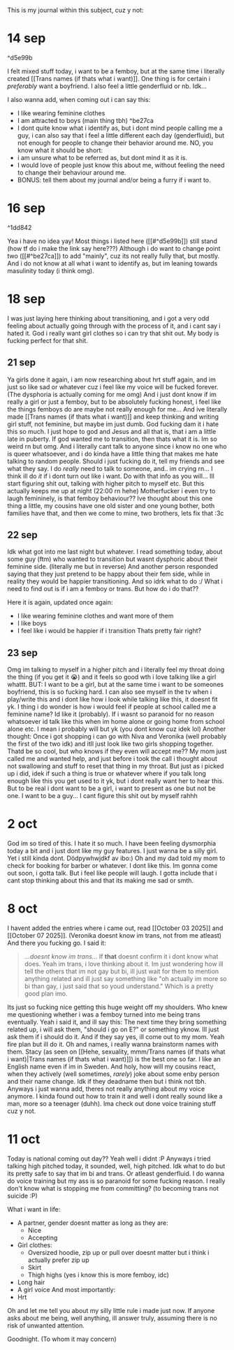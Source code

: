 This is my journal within this subject, cuz y not:
# 14 sep

^d5e99b

I felt mixed stuff today, i want to be a femboy, but at the same time i literally created [[Trans names (if thats what i want)]]. One thing is for certain i *preferably* want a boyfriend. I also feel a little genderfluid or nb. Idk...

I also wanna add, when coming out i can say this:
- I like wearing feminine clothes
- I am attracted to boys (main thing tbh) ^be27ca
- I dont quite know what i identify as, but i dont mind people calling me a guy, i can also say that i feel a little different each day (genderfluid), but not enough for people to change their behavior around me. NO, you know what it should be short:
- i am unsure what to be referred as, but dont mind it as it is.
- I would love of people just know this about me, without feeling the need to change their behaviour around me.
- BONUS: tell them about my journal and/or being a furry if i want to.
# 16 sep

^1dd842

Yea i have no idea yay!
Most things i listed here ([[#^d5e99b]]) still stand (how tf do i make the link say here???) Although i do want to change point two ([[#^be27ca]]) to add "mainly", cuz its not really fully that, but mostly. And i do not know at all what i want to identify as, but im leaning towards masulinity today (i think omg).

# 18 sep
I was just laying here thinking about transitioning, and i got a very odd feeling about actually going through with the process of it, and i cant say i hated it.  God i really want girl clothes so i can try that shit out. My body is fucking perfect for that shit.

## 21 sep
Ya girls done it again, i am now researching about hrt stuff again, and im just so like sad or whatever cuz i feel like my voice will be fucked forever. (The dysphoria is actually coming for me omg) And i just dont know if im really a girl or just a femboy, but to be absolutely fucking honest, i feel like the things femboys do are maybe not really enough for me... And ive literally made [[Trans names (if thats what i want)]] and keep thinking and writing girl stuff, not feminine, but maybe im just dumb. God fucking dam it i hate this so much. I just hope to god and Jesus and all that is, that i am a little late in puberty. If god wanted me to transition, then thats what it is. Im so weird rn but omg. And i literally cant talk to anyone since i know no one who is queer whatsoever, and i do kinda have a little thing that makes me hate talking to random people. Should i just fucking do it, tell my friends and see what they say. I do *really* need to talk to someone, and.. im crying rn... I think ill do *it* if i dont turn out like i want. Do with that info as you will...
Ill start figuring shit out, talking with higher pitch to myself etc. But this actually keeps me up at night (22:00 rn hehe)
Motherfucker i even try to laugh femininely, is that femboy behaviour??
Ive thought about this one thing a little, my cousins have one old sister and one young bother, both families have that, and then we come to mine, two brothers, lets fix that :3c

## 22 sep
Idk what got into me last night but whatever.
I read something today, about some guy (ftm) who wanted to transition but wasnt dysphoric about their feminine side. (literally me but in reverse) And another person responded saying that they just pretend to be happy about their fem side, while in reality they would be happier transitioning. And so idrk what to do :/
What i need to find out is if i am a femboy or trans. But how do i do that??

Here it is again, updated once again:

- I like wearing feminine clothes and want more of them
- I like boys
- I feel like i would be happier if i transition
Thats pretty fair right?

## 23 sep
Omg im talking to myself in a higher pitch and i literally feel my throat doing the thing (if you get it 😭) and it feels so good wth i love talking like a girl whattt. BUT:
I want to be a girl, but at the same time i want to be someones boyfriend, this is so fucking hard. I can also see myself in the tv when i play/write this and i dont like how i look while talking like this, it doesnt fit yk. I thing i do wonder is how i would feel if people at school called me a feminine name? Id like it (probably).
If i wasnt so paranoid for no reason whatsoever id talk like this when im home alone or going home from school alone etc. I mean i probably will but yk (you dont know cuz idek lol)
Another thought:
Once i got shopping i can go with Niva and Veronika (well probably the first of the two idk) and itll just look like two girls shopping together. Thatd be so cool, but who knows if they even will accept me??
My mom just called me and wanted help, and just before i took the call i thought about not swallowing and stuff to reset that thing in my throat. But just as i picked up i did, idek if such a thing is true or whatever where if you talk long enough like this you get used to it yk, but i dont really want her to hear this.
But to be real i dont want to be a girl, i want to present as one but not be one. I want to be a guy... I cant figure this shit out by myself rahhh
# 2 oct
God im so tired of this. I hate it so much. I have been feeling dysmorphia today a bit and i just dont like my guy features. I just wanna be a silly girl. Yet i still kinda dont. Dödpywhwjdkf av ibo:)
Oh and my dad told my mom to check for booking for barber or whatever. I dont like this. Im gonna come out soon, i gotta talk. But i feel like people will laugh. I gotta include that i cant stop thinking about this and that its making me sad or smth.

# 8 oct
I havent added the entries where i came out, read [[October 03 2025]] and [[October 07 2025]]. (Veronika doesnt know im trans, not from me atleast) And there you fucking go. I said it:
>*...doesnt know im trans...*
If **that** doesnt confirm it i dont know what does.
Yeah im trans, i love thinking about it. Im just wondering how ill tell the others that im not gay but bi, ill just wait for them to mention anything related and ill just say something like "oh actually im more so bi than gay, i just said that so youd understand." Which is a pretty good plan imo.

Its just so fucking nice getting this huge weight off my shoulders. Who knew me questioning whether i was a femboy turned into me being trans eventually. Yeah i said it, and ill say this:
The next time they bring something related up, i will ask them, "should i go on E?" or something yknow. Ill just ask them if i should do it. And if they say yes, ill come out to my mom. Yeah fire plan but ill do it. Oh and names, i really wanna brainstorm names with them. Stacy (as seen on [[Hehe, sexuality, mmm/Trans names (if thats what i want)|Trans names (if thats what i want)]]) is the best one so far. I like an English name even if im in Sweden. And holy, how will my cousins react, when they actively (well sometimes, *rarely*) joke about some enby person and their name change. Idk if they deadname then but i think not tbh. Anyways i just wanna add, theres not really anything about my voice anymore. I kinda found out how to train it and well i dont really sound like a man, more so a teenager (duhh).
Ima check out done voice training stuff cuz y not.
# 11 oct
Today is national coming out day?? Yeah well i didnt :P
Anyways i tried talking high pitched today, it sounded, well, high pitched. Idk what to do but its pretty safe to say that im bi and trans. Or atleast genderfluid. I do wanna do voice training but my ass is so paranoid for some fucking reason.
I really don't know what is stopping me from committing? (to becoming trans not suicide :P)

What i want in life:
- A partner, gender doesnt matter as long as they are:
	- Nice
	- Accepting
- Girl clothes:
	- Oversized hoodie, zip up or pull over doesnt matter but i think i actually prefer zip up
	- Skirt
	- Thigh highs (yes i know this is more femboy, idc)
- Long hair
- A girl voice
And most importantly:
- Hrt

Oh and let me tell you about my silly little rule i made just now. If anyone asks about me being, well anything, ill answer truly, assuming there is no risk of unwanted attention.

Goodnight. (To whom it may concern)